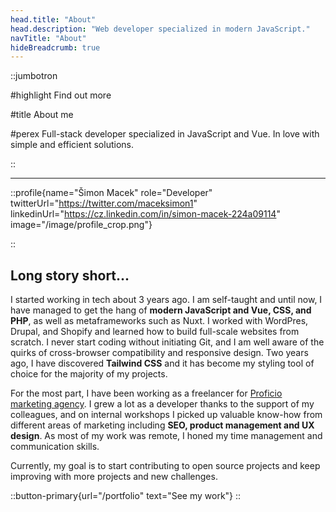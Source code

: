 ```yaml
---
head.title: "About"
head.description: "Web developer specialized in modern JavaScript."
navTitle: "About"
hideBreadcrumb: true
---
```


::jumbotron

#highlight
Find out more

#title
About me

#perex
Full-stack developer specialized in JavaScript and Vue. In love with simple and efficient solutions.

::

---

::profile{name="Šimon Macek" role="Developer" twitterUrl="https://twitter.com/maceksimon1" linkedinUrl="https://cz.linkedin.com/in/simon-macek-224a09114" image="/image/profile_crop.png"}

::

## Long story short...

I started working in tech about 3 years ago. I am self-taught and until now, I have managed to get the hang of **modern JavaScript and Vue, CSS, and PHP**, as well as metaframeworks such as Nuxt. I worked with WordPres, Drupal, and Shopify and learned how to build full-scale websites from scratch. I never start coding without initiating Git, and I am well aware of the quirks of cross-browser compatibility and responsive design. Two years ago, I have discovered **Tailwind CSS** and it has become my styling tool of choice for the majority of my projects.

For the most part, I have been working as a freelancer for [Proficio marketing agency](https://proficiodigital.com/). I grew a lot as a developer thanks to the support of my colleagues, and on internal workshops I picked up valuable know-how from different areas of marketing including **SEO, product management and UX design**. As most of my work was remote, I honed my time management and communication skills.

Currently, my goal is to start contributing to open source projects and keep improving with more projects and new challenges.

::button-primary{url="/portfolio" text="See my work"}
::
